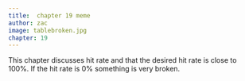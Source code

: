 ```yaml
---
title:  chapter 19 meme
author: zac
image: tablebroken.jpg
chapter: 19
---
```

This chapter discusses hit rate and that the desired hit rate is close to 100%.  If the hit rate is 0% something is very broken.  